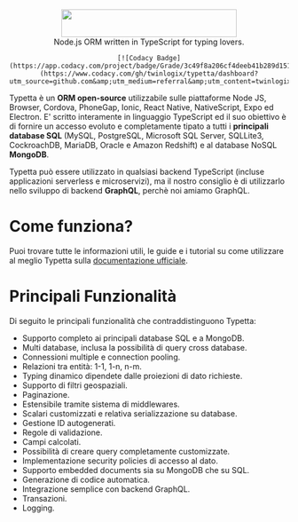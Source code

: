 <div align="center">
  <br>
  <br>
  <a href="https://twinlogix.github.io/typetta/">
    <img src="https://github.com/twinlogix/typetta/blob/master/docs/assets/img/logo.png" width="316" height="50">
  </a>
  <br>
  Node.js ORM written in TypeScript for typing lovers.
  <div>
    
    [![Codacy Badge](https://app.codacy.com/project/badge/Grade/3c49f8a206cf4deeb41b289d151434f7)](https://www.codacy.com/gh/twinlogix/typetta/dashboard?utm_source=github.com&amp;utm_medium=referral&amp;utm_content=twinlogix/typetta&amp;utm_campaign=Badge_Grade)
    
  </div>
</div>



Typetta è un **ORM open-source** utilizzabile sulle piattaforme Node JS, Browser, Cordova, PhoneGap, Ionic, React Native, NativeScript, Expo ed Electron. E' scritto interamente in linguaggio TypeScript ed il suo obiettivo è di fornire un accesso evoluto e completamente tipato a tutti i **principali database SQL** (MySQL, PostgreSQL, Microsoft SQL Server, SQLLite3, CockroachDB, MariaDB, Oracle e Amazon Redshift) e al database NoSQL **MongoDB**.

Typetta può essere utilizzato in qualsiasi backend TypeScript (incluse applicazioni serverless e microservizi), ma il nostro consiglio è di utilizzarlo nello sviluppo di backend **GraphQL**, perchè noi amiamo GraphQL.

# Come funziona?

Puoi trovare tutte le informazioni utili, le guide e i tutorial su come utilizzare al meglio Typetta sulla [documentazione ufficiale](https://twinlogix.github.io/typetta/).

# Principali Funzionalità

Di seguito le principali funzionalità che contraddistinguono Typetta:

- Supporto completo ai principali database SQL e a MongoDB.
- Multi database, inclusa la possibilità di query cross database.
- Connessioni multiple e connection pooling.
- Relazioni tra entità: 1-1, 1-n, n-m.
- Typing dinamico dipendete dalle proiezioni di dato richieste.
- Supporto di filtri geospaziali.
- Paginazione.
- Estensibile tramite sistema di middlewares.
- Scalari customizzati e relativa serializzazione su database.
- Gestione ID autogenerati.
- Regole di validazione.
- Campi calcolati.
- Possibilità di creare query completamente customizzate.
- Implementazione security policies di accesso al dato.
- Supporto embedded documents sia su MongoDB che su SQL.
- Generazione di codice automatica.
- Integrazione semplice con backend GraphQL.
- Transazioni.
- Logging.

